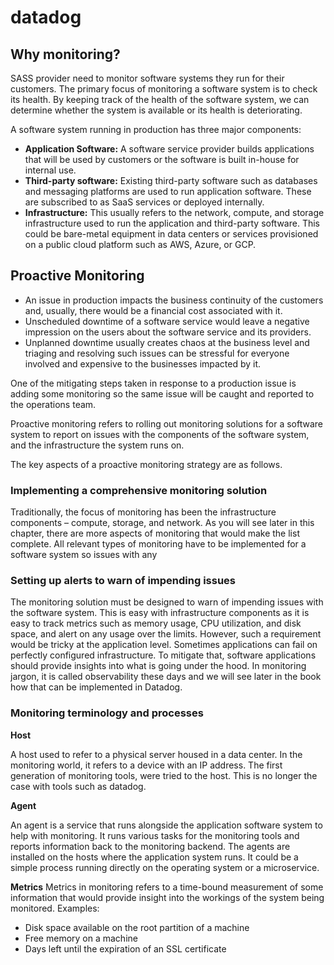 # datadog

## Why monitoring?
SASS provider need to monitor software systems they run for their customers.
The primary focus of monitoring a software system is to check its health. By keeping track of the health of the software system, we can determine whether the system is available or its health is deteriorating.

A software system running in production has three major components:

- **Application Software:** A software service provider builds applications that will be used by customers or the software is built in-house for internal use.
- **Third-party software:** Existing third-party software such as databases and messaging platforms are used to run application software. These are subscribed to as SaaS services or deployed internally.
- **Infrastructure:** This usually refers to the network, compute, and storage infrastructure used to run the application and third-party software. This could be bare-metal equipment in data centers or services provisioned on a public cloud platform such as AWS, Azure, or GCP.

## Proactive Monitoring
- An issue in production impacts the business continuity of the customers and, usually, there would be a financial cost associated with it.
- Unscheduled downtime of a software service would leave a negative impression on the users about the software service and its providers.
- Unplanned downtime usually creates chaos at the business level and triaging and resolving such issues can be stressful for everyone involved and expensive to the businesses impacted by it.
  
One of the mitigating steps taken in response to a production issue is adding some monitoring so the same issue will be caught and reported to the operations team.

Proactive monitoring refers to rolling out monitoring solutions for a software system to report on issues with the components of the software system, and the infrastructure the system runs on.

The key aspects of a proactive monitoring strategy are as follows.

### Implementing a comprehensive monitoring solution

Traditionally, the focus of monitoring has been the infrastructure components – compute, storage, and network. As you will see later in this chapter, there are more aspects of monitoring that would make the list complete. All relevant types of monitoring have to be implemented for a software system so issues with any

### Setting up alerts to warn of impending issues

The monitoring solution must be designed to warn of impending issues with the software system. This is easy with infrastructure components as it is easy to track metrics such as memory usage, CPU utilization, and disk space, and alert on any usage over the limits. However, such a requirement would be tricky at the application level. Sometimes applications can fail on perfectly configured infrastructure. To mitigate that, software applications should provide insights into what is going under the hood. In monitoring jargon, it is called observability these days and we will see later in the book how that can be implemented in Datadog.

### Monitoring terminology and processes

**Host**

A host used to refer to a physical server housed in a data center. In the monitoring world, it refers to a device with an IP address. The first generation of monitoring tools, were tried to the host. This is no longer the case with tools such as datadog.

**Agent**

An agent is a service that runs alongside the application software system to help with monitoring. It runs various tasks for the monitoring tools and reports information back to the monitoring backend. The agents are installed on the hosts where the application system runs. It could be a simple process running directly on the operating system or a microservice.

**Metrics**
Metrics in monitoring refers to a time-bound measurement of some information that would provide insight into the workings of the system being monitored. Examples:

- Disk space available on the root partition of a machine
- Free memory on a machine
- Days left until the expiration of an SSL certificate